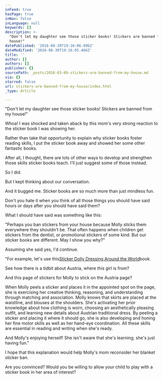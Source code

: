 ```yaml
---
inFeed: true
hasPage: true
inNav: false
inLanguage: null
keywords: []
description: >-
  "Don't let my daughter see those sticker books! Stickers are banned from my
  house!"
datePublished: '2016-08-30T19:16:06.096Z'
dateModified: '2016-08-30T19:16:05.466Z'
title: ''
author: []
authors: []
publisher: {}
sourcePath: _posts/2016-03-09-stickers-are-banned-from-my-house.md
via: {}
starred: false
url: stickers-are-banned-from-my-house/index.html
_type: Article

---
```

"Don't let my daughter see those sticker books! Stickers are banned from my house!"

Whoa! I was shocked and taken aback by this mom's very strong reaction to the sticker book I was showing her.

Rather than take that opportunity to explain why sticker books foster reading skills, I put the sticker book away and showed her some other fantastic books.

After all, I thought, there are lots of other ways to develop and strengthen those skills sticker books teach. I'll just suggest some of those instead.

So I did.

But I kept thinking about our conversation.

And it bugged me. Sticker books are so much more than just mindless fun.

Don't you hate it when you think of all those things you should have said hours or days after you should have said them?

What I should have said was something like this:

"Perhaps you ban stickers from your house because Molly sticks them everywhere they shouldn't be. That often happens when children get stickers from the dentist, or promotional stickers of some kind. But our sticker books are different. May I show you why?"

Assuming she said yes, I'd continue.

"For example, let's use this[Sticker Dolly Dressing Around the World][0]book.

See how there is a tidbit about Austria, where this girl is from?

And this page of stickers for Molly to stick on the Austria page?

When Molly peels a sticker and places it in the appointed spot on the page, she is exercising her creative thinking, reasoning, and understanding through matching and association. Molly knows that skirts are placed at the waistline, and blouses at the shoulders. She's activating her prior knowledge about how clothing is worn, choosing an aesthetically pleasing outfit, and learning new details about Austrian traditional dress. By peeling a sticker and placing it where it should go, she is also developing and honing her fine motor skills as well as her hand-eye coordination. All these skills are essential in reading and writing when she's ready.

And Molly's enjoying herself! She isn't aware that she's learning; she's just having fun."

I hope that this explanation would help Molly's mom reconsider her blanket sticker ban.

Are you convinced? Would you be willing to allow your child to play with a sticker book in her area of interest?

[0]: http://x3754.myubam.com/p/1125/sticker-dolly-dressing-around-the-world